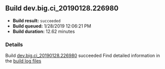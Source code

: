 ## Build dev.big.ci_20190128.226980
- **Build result:** `succeeded`
- **Build queued:** 1/28/2019 12:06:21 PM
- **Build duration:** 12.62 minutes
### Details
Build [dev.big.ci_20190128.226980](https://winappstudio.visualstudio.com/web/build.aspx?pcguid=a4ef43be-68ce-4195-a619-079b4d9834c2&builduri=vstfs%3a%2f%2f%2fBuild%2fBuild%2f26980) succeeded
Find detailed information in the [build log files](https://uwpctdiags.blob.core.windows.net/buildlogs/dev.big.ci_20190128.226980_logs.zip)
